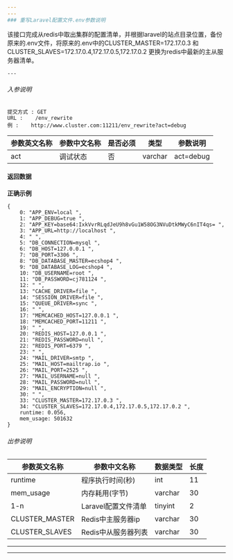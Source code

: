 ```yaml
---
---
### 重写Laravel配置文件.env参数说明
```
该接口完成从redis中取出集群的配置清单，并根据laravel的站点目录位置，备份原来的.env文件，将原来的.env中的CLUSTER_MASTER=172.17.0.3 和 CLUSTER_SLAVES=172.17.0.4,172.17.0.5,172.17.0.2 更换为redis中最新的主从服务器清单。
```
---
```


######  入参说明
```
提交方式 : GET
URL :    /env_rewrite
例 :    http://www.cluster.com:11211/env_rewrite?act=debug
```
|  参数英文名称 |  参数中文名称 | 是否必须    | 类型  | 参数说明 |
| ------------------ | ------------------- | ------------------- | ------------------ |----------------|
|act  | 调试状态 |  否  |  varchar |act=debug|



#### 返回数据
**正确示例**

```
{
	0: "APP_ENV=local ",
	1: "APP_DEBUG=true ",
	2: "APP_KEY=base64:IxkVvrRLqdJeU9h8vGu1W58OG3NVuDtkMWyC6nIT4qs= ",
	3: "APP_URL=http://localhost ",
	4: " ",
	5: "DB_CONNECTION=mysql ",
	6: "DB_HOST=127.0.0.1 ",
	7: "DB_PORT=3306 ",
	8: "DB_DATABASE_MASTER=ecshop4 ",
	9: "DB_DATABASE_LOG=ecshop4 ",
	10: "DB_USERNAME=root ",
	11: "DB_PASSWORD=cj781124 ",
	12: " ",
	13: "CACHE_DRIVER=file ",
	14: "SESSION_DRIVER=file ",
	15: "QUEUE_DRIVER=sync ",
	16: " ",
	17: "MEMCACHED_HOST=127.0.0.1 ",
	18: "MEMCACHED_PORT=11211 ",
	19: " ",
	20: "REDIS_HOST=127.0.0.1 ",
	21: "REDIS_PASSWORD=null ",
	22: "REDIS_PORT=6379 ",
	23: " ",
	24: "MAIL_DRIVER=smtp ",
	25: "MAIL_HOST=mailtrap.io ",
	26: "MAIL_PORT=2525 ",
	27: "MAIL_USERNAME=null ",
	28: "MAIL_PASSWORD=null ",
	29: "MAIL_ENCRYPTION=null ",
	30: " ",
	33: "CLUSTER_MASTER=172.17.0.3 ",
	34: "CLUSTER_SLAVES=172.17.0.4,172.17.0.5,172.17.0.2 ",
	runtime: 0.056,
	mem_usage: 501632
}
```

######  出参说明

|  参数英文名称 |  参数中文名称| 数据类型  |长度| 
| ------------  | ------------- | ------------- | ------------- |
| runtime | 程序执行时间(秒) | int  |11| 
| mem_usage | 内存耗用(字节) | varchar  |30|
| 1-n |Laravel配置文件清单  | tinyint  |2|
| CLUSTER_MASTER | Redis中主服务器ip | varchar  |30|
| CLUSTER_SLAVES | Redis中从服务器列表 | varchar  |30|


---
---
